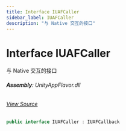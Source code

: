 ```yaml
---
title: Interface IUAFCaller
sidebar_label: IUAFCaller
description: "与 Native 交互的接口"
---
```

# Interface IUAFCaller
与 Native 交互的接口

###### **Assembly**: UnityAppFlavor.dll
###### [View Source](git@github.com:LiuOcean/UnityAppFlavor.git/blob/main/UnityAppFlavor/Assets/Runtime/Interfaces/IUAFCaller.cs#L6)
```csharp title="Declaration"
public interface IUAFCaller : IUAFCallback
```
